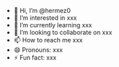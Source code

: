 - 👋 Hi, I’m @hermez0
- 👀 I’m interested in xxx
- 🌱 I’m currently learning xxx
- 💞️ I’m looking to collaborate on xxx
- 📫 How to reach me xxx
- 😄 Pronouns: xxx
- ⚡ Fun fact: xxx

<!---
hermez0/hermez0 is a ✨ special ✨ repository because its `README.md` (this file) appears on your GitHub profile.
You can click the Preview link to take a look at your changes.
--->
